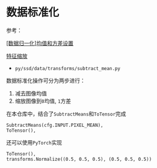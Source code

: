 
# 数据标准化

参考：

[[数据归一化]均值和方差设置](https://zj-image-processing.readthedocs.io/zh_CN/latest/pytorch/preprocessing/[%E6%95%B0%E6%8D%AE%E5%BD%92%E4%B8%80%E5%8C%96]%E5%9D%87%E5%80%BC%E5%92%8C%E6%96%B9%E5%B7%AE%E8%AE%BE%E7%BD%AE/)

[特征缩放](https://blog.zhujian.life/posts/dea583b1.html)

* `py/ssd/data/transforms/subtract_mean.py`

数据标准化操作可分为两步进行：

1. 减去图像均值
2. 缩放图像到`0`均值, `1`方差

在本仓库中，结合了`SubtractMeans`和`ToTensor`完成

```
SubtractMeans(cfg.INPUT.PIXEL_MEAN),
ToTensor(),
```

还可以使用`PyTorch`实现

```
ToTensor(),
transforms.Normalize((0.5, 0.5, 0.5), (0.5, 0.5, 0.5))
```